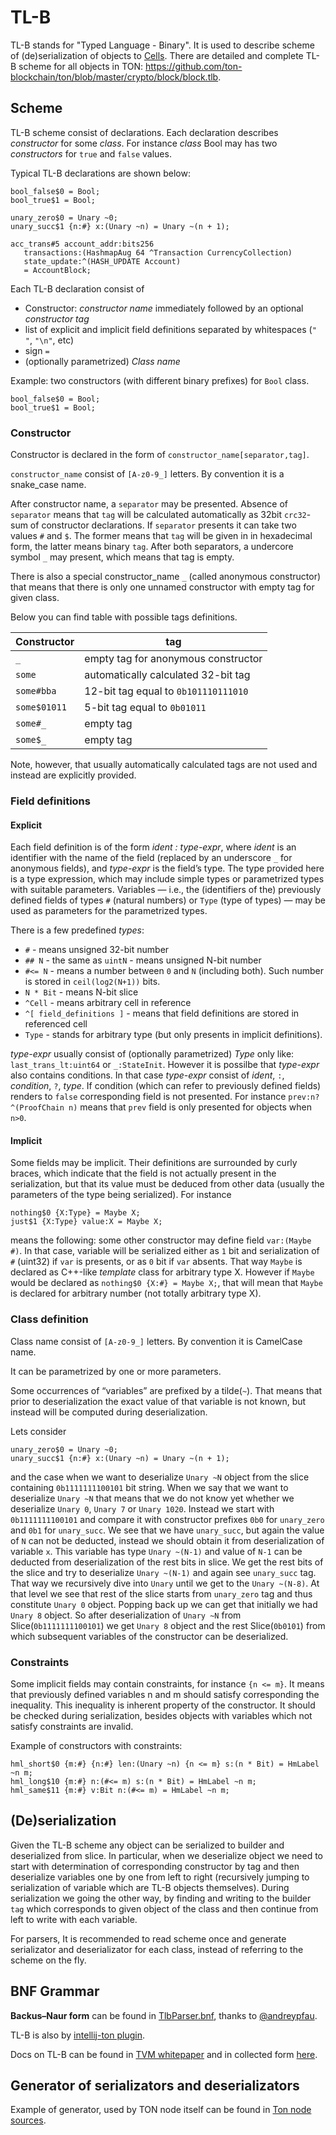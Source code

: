 # TL-B
TL-B stands for "Typed Language - Binary". It is used to describe scheme of (de)serialization of objects to [Cells](/overviews/Cells.md). There are detailed and complete TL-B scheme for all objects in TON: https://github.com/ton-blockchain/ton/blob/master/crypto/block/block.tlb.

## Scheme
TL-B scheme consist of declarations. Each declaration describes _constructor_ for some _class_. For instance _class_ Bool may has two _constructors_ for `true` and `false` values.

Typical TL-B declarations are shown below:
```
bool_false$0 = Bool;
bool_true$1 = Bool;

unary_zero$0 = Unary ~0;
unary_succ$1 {n:#} x:(Unary ~n) = Unary ~(n + 1);

acc_trans#5 account_addr:bits256
   transactions:(HashmapAug 64 ^Transaction CurrencyCollection)
   state_update:^(HASH_UPDATE Account)
   = AccountBlock;
```


Each TL-B declaration consist of
* Constructor: _constructor name_ immediately followed by an optional _constructor tag_
* list of explicit and implicit field definitions separated by whitespaces (`" "`, `"\n"`, etc)
* sign `=`
* (optionally parametrized) _Class name_

Example: two constructors (with different binary prefixes) for `Bool` class.
```
bool_false$0 = Bool;
bool_true$1 = Bool;
```

### Constructor
Constructor is declared in the form of `constructor_name[separator,tag]`.

`constructor_name` consist of `[A-z0-9_]` letters. By convention it is a snake_case name.

After constructor name, a `separator` may be presented. Absence of `separator` means that `tag` will be calculated automatically as 32bit  `crc32`-sum of constructor declarations.  If `separator` presents it can take two values `#` and `$`. The former means that `tag` will be given in in hexadecimal form, the latter means binary `tag`.
After both separators, a undercore symbol `_` may present, which means that tag is empty.

There is also a special constructor_name `_` (called anonymous constructor) that means that there is only one unnamed constructor with empty tag for given class.

Below you can find table with possible tags definitions.

| Constructor | tag |
| ----------- | ----------- |
|  `_`     | empty tag for anonymous constructor     |
|  `some`     | automatically calculated 32-bit tag       |
|  `some#bba`     | 12-bit tag equal to `0b101110111010`      |
|  `some$01011`     | 5-bit tag equal to `0b01011`      |
|  `some#_`     | empty tag      |
|  `some$_`     | empty tag      |

Note, however, that usually automatically calculated tags are not used and instead are explicitly provided.
### Field definitions
#### Explicit
Each field definition is of the form _ident : type-expr_, where _ident_ is an identifier with the name of the field (replaced by an underscore `_` for anonymous fields), and _type-expr_ is the field’s type. The type provided here is a type expression, which may include simple types or parametrized types with suitable parameters. Variables — i.e., the (identifiers of the) previously defined fields of types `#` (natural numbers) or `Type` (type of types) — may be used as parameters for the parametrized types.

There is a few predefined _types_:
* `#` - means unsigned 32-bit number
* `## N` - the same as `uintN` - means unsigned N-bit number
* `#<= N` - means a number between `0` and `N` (including both). Such number is stored in `ceil(log2(N+1))` bits.
* `N * Bit` - means N-bit slice
* `^Cell` - means arbitrary cell in reference
* `^[ field_definitions ]` - means that field definitions are stored in referenced cell
* `Type` - stands for arbitrary type (but only presents in implicit definitions).

_type-expr_ usually consist of (optionally parametrized) _Type_ only like: `last_trans_lt:uint64` or `_:StateInit`. However it is possilbe that _type-expr_ also contains conditions. In that case _type-expr_ consist of _ident_, `:`, _condition_, `?`, _type_. If condition (which can refer to previously defined fields) renders to `false` corresponding field is not presented. For instance `prev:n?^(ProofChain n)` means that `prev` field is only presented for objects when `n>0`.

#### Implicit
Some fields may be implicit. Their definitions are surrounded by curly braces, which indicate that the field is not actually present in the serialization, but that its value must be deduced from other data (usually the parameters of the type being serialized).
For instance 
```
nothing$0 {X:Type} = Maybe X;
just$1 {X:Type} value:X = Maybe X;
```

means the following: some other constructor may define field `var:(Maybe #)`. In that case, variable will be serialized either as `1` bit and serialization of `#` (uint32) if `var` is presents, or as `0` bit if `var` absents. That way `Maybe` is declared as C++-like _template_ class for arbitrary type X. However if `Maybe` would be declared as `nothing$0 {X:#} = Maybe X;`, that will mean that `Maybe` is declared for arbitrary number (not totally arbitrary type X).

### Class definition
Class name consist of `[A-z0-9_]` letters. By convention it is CamelCase name.

It can be parametrized by one or more parameters.

Some occurrences of “variables” are prefixed by a tilde(`~`). That means that prior to deserialization the exact value of that variable is not known, but instead will be computed during deserialization.

Lets consider
```
unary_zero$0 = Unary ~0;
unary_succ$1 {n:#} x:(Unary ~n) = Unary ~(n + 1);
```

and the case when we want to deserialize `Unary ~N` object from the slice containing `0b1111111100101` bit string. When we say that we want to deserialize `Unary ~N` that means that we do not know yet whether we deserialize `Unary 0`, `Unary 7` or `Unary 1020`. Instead we start with `0b1111111100101` and compare it with constructor prefixes `0b0` for `unary_zero` and `0b1` for `unary_succ`. We see that we have `unary_succ`, but again the value of `N` can not be deducted, instead we should obtain it from deserialization of variable `x`. This variable has type `Unary ~(N-1)` and value of `N-1` can be deducted from deserialization of the rest bits in slice.
We get the rest bits of the slice and try to deserialize `Unary ~(N-1)` and again see `unary_succ` tag. That way we recursively dive into `Unary` until we get to the `Unary ~(N-8)`. At that level we see that rest of the slice starts from `unary_zero` tag and thus constitute `Unary 0` object. Popping back up we can get that initially we had `Unary 8` object.
So after deserialization of `Unary ~N` from Slice(`0b1111111100101`) we get `Unary 8` object and the rest Slice(`0b0101`) from which subsequent variables of the constructor can be deserialized.

### Constraints
Some implicit fields may contain constraints, for instance `{n <= m}`. It means that previously defined variables n and m should satisfy corresponding the inequality. This inequality is inherent property of the constructor. It should be checked during serialization, besides objects with variables which not satisfy constraints are invalid.

Example of constructors with constraints:
```
hml_short$0 {m:#} {n:#} len:(Unary ~n) {n <= m} s:(n * Bit) = HmLabel ~n m;
hml_long$10 {m:#} n:(#<= m) s:(n * Bit) = HmLabel ~n m;
hml_same$11 {m:#} v:Bit n:(#<= m) = HmLabel ~n m;
```

## (De)serialization
Given the TL-B scheme any object can be serialized to builder and deserialized from slice.
In particular, when we deserialize object we need to start with determination of corresponding constructor by tag and then deserialize variables one by one from left to right (recursively jumping to serialization of variable which are TL-B objects themselves).
During serialization we going the other way, by finding and writing to the builder `tag` which corresponds to given object of the class and then continue from left to write with each variable.

For parsers, It is recommended to read scheme once and generate serializator and deserializator for each class, instead of referring to the scheme on the fly.
## BNF Grammar
**Backus–Naur form** can be found in [TlbParser.bnf](https://github.com/andreypfau/intellij-ton/blob/main/src/main/grammars/TlbParser.bnf), thanks to [@andreypfau](https://github.com/andreypfau).

TL-B is also by [intellij-ton plugin](https://github.com/andreypfau/intellij-ton).

Docs on TL-B can be found in [TVM whitepaper](https://ton.org/tvm.pdf) and in collected form [here](https://github.com/tonstack/TL-B-docs).
## Generator of serializators and deserializators
Example of generator, used by TON node itself can be found in [Ton node sources](https://github.com/newton-blockchain/ton/blob/master/crypto/tl/tlbc.cpp).

